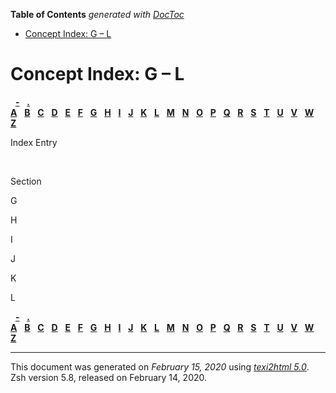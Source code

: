 <!-- START doctoc generated TOC please keep comment here to allow auto update -->
<!-- DON'T EDIT THIS SECTION, INSTEAD RE-RUN doctoc TO UPDATE -->
**Table of Contents**  *generated with [DocToc](https://github.com/thlorenz/doctoc)*

- [Concept Index: G – L](#concept-index-g--l)

<!-- END doctoc generated TOC please keep comment here to allow auto update -->

<span id="index_split-1"></span>

# Concept Index: G – L

  [**-**](Concept-Index.html#Concept-Index-1_cp_symbol-2)  
[**.**](Concept-Index.html#Concept-Index-1_cp_symbol-3)    
[**A**](Concept-Index.html#Concept-Index-1_cp_letter-A)  
[**B**](Concept-Index.html#Concept-Index-1_cp_letter-B)  
[**C**](Concept-Index.html#Concept-Index-1_cp_letter-C)  
[**D**](zsh_1.html#index_split-0_cp_letter-D)  
[**E**](zsh_1.html#index_split-0_cp_letter-E)  
[**F**](zsh_1.html#index_split-0_cp_letter-F)  
[**G**](#index_split-1_cp_letter-G)  
[**H**](#index_split-1_cp_letter-H)  
[**I**](#index_split-1_cp_letter-I)  
[**J**](#index_split-1_cp_letter-J)  
[**K**](#index_split-1_cp_letter-K)  
[**L**](#index_split-1_cp_letter-L)  
[**M**](zsh_3.html#index_split-2_cp_letter-M)  
[**N**](zsh_3.html#index_split-2_cp_letter-N)  
[**O**](zsh_3.html#index_split-2_cp_letter-O)  
[**P**](zsh_3.html#index_split-2_cp_letter-P)  
[**Q**](zsh_3.html#index_split-2_cp_letter-Q)  
[**R**](zsh_3.html#index_split-2_cp_letter-R)  
[**S**](zsh_4.html#index_split-3_cp_letter-S)  
[**T**](zsh_4.html#index_split-3_cp_letter-T)  
[**U**](zsh_4.html#index_split-3_cp_letter-U)  
[**V**](zsh_4.html#index_split-3_cp_letter-V)  
[**W**](zsh_4.html#index_split-3_cp_letter-W)  
[**Z**](zsh_5.html#index_split-4_cp_letter-Z)  

Index Entry

 

Section

<span id="index_split-1_cp_letter-G">G</span>

<span id="index_split-1_cp_letter-H">H</span>

<span id="index_split-1_cp_letter-I">I</span>

<span id="index_split-1_cp_letter-J">J</span>

<span id="index_split-1_cp_letter-K">K</span>

<span id="index_split-1_cp_letter-L">L</span>

  [**-**](Concept-Index.html#Concept-Index-1_cp_symbol-2)  
[**.**](Concept-Index.html#Concept-Index-1_cp_symbol-3)    
[**A**](Concept-Index.html#Concept-Index-1_cp_letter-A)  
[**B**](Concept-Index.html#Concept-Index-1_cp_letter-B)  
[**C**](Concept-Index.html#Concept-Index-1_cp_letter-C)  
[**D**](zsh_1.html#index_split-0_cp_letter-D)  
[**E**](zsh_1.html#index_split-0_cp_letter-E)  
[**F**](zsh_1.html#index_split-0_cp_letter-F)  
[**G**](#index_split-1_cp_letter-G)  
[**H**](#index_split-1_cp_letter-H)  
[**I**](#index_split-1_cp_letter-I)  
[**J**](#index_split-1_cp_letter-J)  
[**K**](#index_split-1_cp_letter-K)  
[**L**](#index_split-1_cp_letter-L)  
[**M**](zsh_3.html#index_split-2_cp_letter-M)  
[**N**](zsh_3.html#index_split-2_cp_letter-N)  
[**O**](zsh_3.html#index_split-2_cp_letter-O)  
[**P**](zsh_3.html#index_split-2_cp_letter-P)  
[**Q**](zsh_3.html#index_split-2_cp_letter-Q)  
[**R**](zsh_3.html#index_split-2_cp_letter-R)  
[**S**](zsh_4.html#index_split-3_cp_letter-S)  
[**T**](zsh_4.html#index_split-3_cp_letter-T)  
[**U**](zsh_4.html#index_split-3_cp_letter-U)  
[**V**](zsh_4.html#index_split-3_cp_letter-V)  
[**W**](zsh_4.html#index_split-3_cp_letter-W)  
[**Z**](zsh_5.html#index_split-4_cp_letter-Z)  

-----

This document was generated on *February 15, 2020* using
[*texi2html 5.0*](http://www.nongnu.org/texi2html/).  
Zsh version 5.8, released on February 14, 2020.
